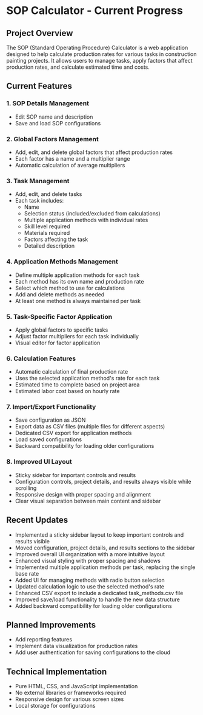# SOP Calculator - Current Progress

## Project Overview
The SOP (Standard Operating Procedure) Calculator is a web application designed to help calculate production rates for various tasks in construction painting projects. It allows users to manage tasks, apply factors that affect production rates, and calculate estimated time and costs.

## Current Features

### 1. SOP Details Management
- Edit SOP name and description
- Save and load SOP configurations

### 2. Global Factors Management
- Add, edit, and delete global factors that affect production rates
- Each factor has a name and a multiplier range
- Automatic calculation of average multipliers

### 3. Task Management
- Add, edit, and delete tasks
- Each task includes:
  - Name
  - Selection status (included/excluded from calculations)
  - Multiple application methods with individual rates
  - Skill level required
  - Materials required
  - Factors affecting the task
  - Detailed description

### 4. Application Methods Management
- Define multiple application methods for each task
- Each method has its own name and production rate
- Select which method to use for calculations
- Add and delete methods as needed
- At least one method is always maintained per task

### 5. Task-Specific Factor Application
- Apply global factors to specific tasks
- Adjust factor multipliers for each task individually
- Visual editor for factor application

### 6. Calculation Features
- Automatic calculation of final production rate
- Uses the selected application method's rate for each task
- Estimated time to complete based on project area
- Estimated labor cost based on hourly rate

### 7. Import/Export Functionality
- Save configuration as JSON
- Export data as CSV files (multiple files for different aspects)
- Dedicated CSV export for application methods
- Load saved configurations
- Backward compatibility for loading older configurations

### 8. Improved UI Layout
- Sticky sidebar for important controls and results
- Configuration controls, project details, and results always visible while scrolling
- Responsive design with proper spacing and alignment
- Clear visual separation between main content and sidebar

## Recent Updates
- Implemented a sticky sidebar layout to keep important controls and results visible
- Moved configuration, project details, and results sections to the sidebar
- Improved overall UI organization with a more intuitive layout
- Enhanced visual styling with proper spacing and shadows
- Implemented multiple application methods per task, replacing the single base rate
- Added UI for managing methods with radio button selection
- Updated calculation logic to use the selected method's rate
- Enhanced CSV export to include a dedicated task_methods.csv file
- Improved save/load functionality to handle the new data structure
- Added backward compatibility for loading older configurations

## Planned Improvements
- Add reporting features
- Implement data visualization for production rates
- Add user authentication for saving configurations to the cloud

## Technical Implementation
- Pure HTML, CSS, and JavaScript implementation
- No external libraries or frameworks required
- Responsive design for various screen sizes
- Local storage for configurations
